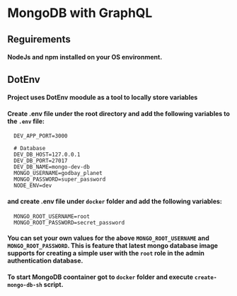 # MongoDB with GraphQL

## Reguirements

#### NodeJs and npm installed on your OS environment.

## DotEnv

#### Project uses DotEnv moodule as a tool to locally store variables

#### Create .env file under the root directory and add the following variables to the `.env` file:

```
  DEV_APP_PORT=3000

  # Database
  DEV_DB_HOST=127.0.0.1
  DEV_DB_PORT=27017
  DEV_DB_NAME=mongo-dev-db
  MONGO_USERNAME=godbay_planet
  MONGO_PASSWORD=super_password
  NODE_ENV=dev
```

#### and create .env file under `docker` folder and add the following variables:

```
  MONGO_ROOT_USERNAME=root
  MONGO_ROOT_PASSWORD=secret_password
```

#### You can set your own values for the above `MONGO_ROOT_USERNAME` and `MONGO_ROOT_PASSWORD`. This is feature that latest mongo database image supports for creating a simple user with the `root` role in the admin authentication database.

#### To start MongoDB coontainer got to `docker` folder and execute `create-mongo-db-sh` script.
